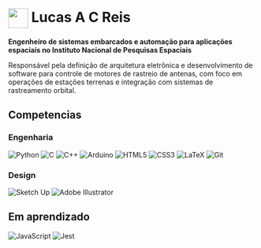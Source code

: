 <h1>
    <a href="https://www.gov.br/inpe/pt-br">
     <img align="center" width="40px" src="https://logodownload.org/wp-content/uploads/2019/10/inpe-logo-4.png"></a>
    <span> Lucas A C Reis</span>
</h1>

**Engenheiro de sistemas embarcados e automação para aplicações espaciais no Instituto Nacional de Pesquisas Espaciais**

Responsável pela definição de arquitetura eletrônica e desenvolvimento de software para controle de motores de rastreio de antenas, com foco em operações de estações terrenas e integração com sistemas de rastreamento orbital.

## Competencias

### Engenharia
![Python](https://img.shields.io/badge/python-3670A0?style=for-the-badge&logo=python&logoColor=ffdd54)
![C](https://img.shields.io/badge/c-%2300599C.svg?style=for-the-badge&logo=c&logoColor=white)
![C++](https://img.shields.io/badge/c++-%2300599C.svg?style=for-the-badge&logo=c%2B%2B&logoColor=white) 
![Arduino](https://img.shields.io/badge/-Arduino-00979D?style=for-the-badge&logo=Arduino&logoColor=white)
![HTML5](https://img.shields.io/badge/html5-%23E34F26.svg?style=for-the-badge&logo=html5&logoColor=white)
![CSS3](https://img.shields.io/badge/css3-%231572B6.svg?style=for-the-badge&logo=css3&logoColor=white)
![LaTeX](https://img.shields.io/badge/latex-%23008080.svg?style=for-the-badge&logo=latex&logoColor=white)
![Git](https://img.shields.io/badge/git-%23F05033.svg?style=for-the-badge&logo=git&logoColor=white)

### Design
![Sketch Up](https://img.shields.io/badge/SketchUp-005F9E?style=for-the-badge&logo=sketchup&logoColor=white)
![Adobe Illustrator](https://img.shields.io/badge/adobe%20illustrator-%23FF9A00.svg?style=for-the-badge&logo=adobe%20illustrator&logoColor=white)


## Em aprendizado
![JavaScript](https://img.shields.io/badge/javascript-%23323330.svg?style=for-the-badge&logo=javascript&logoColor=%23F7DF1E)
![Jest](https://img.shields.io/badge/-jest-%23C21325?style=for-the-badge&logo=jest&logoColor=white)
